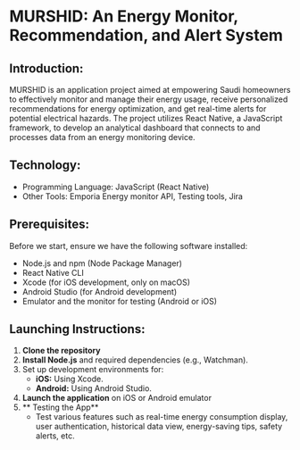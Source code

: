 # MURSHID: An Energy Monitor, Recommendation, and Alert System
## Introduction:
MURSHID is an application project aimed at empowering Saudi homeowners to effectively monitor and manage their energy usage, receive personalized recommendations for energy optimization, and get real-time alerts for potential electrical hazards. The project utilizes React Native, a JavaScript framework, to develop an analytical dashboard that connects to and processes data from an energy monitoring device.

## Technology:
- Programming Language: JavaScript (React Native)
- Other Tools: Emporia Energy monitor API, Testing tools, Jira

## Prerequisites:
   Before we start, ensure we have the following software installed:
   - Node.js and npm (Node Package Manager)
   - React Native CLI
   - Xcode (for iOS development, only on macOS)
   - Android Studio (for Android development)
   - Emulator and the monitor for testing (Android or iOS)
## Launching Instructions:
1. **Clone the repository** 
2. **Install Node.js** and required dependencies (e.g., Watchman).
3. Set up development environments for:
   - **iOS:** Using Xcode.
   - **Android:** Using Android Studio.
4. **Launch the application** on iOS or Android emulator
5. ** Testing the App**
   - Test various features such as real-time energy consumption display, user authentication, historical data view, energy-saving tips, safety alerts, etc.
